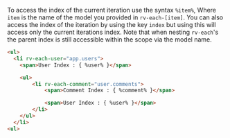 To access the index of the current iteration use the syntax `%item%`, Where `item` is the name of the model you provided in `rv-each-[item]`.  You can also access the index of the iteration by using the key `index` but using this will access only the current iterations index. Note that when nesting `rv-each`'s the parent index is still accessible within the scope via the model name.

```html
<ul>
  <li rv-each-user="app.users">
    <span>User Index : { %user% }</span>

    <ul>
        <li rv-each-comment="user.comments">
            <span>Comment Index : { %comment% }</span>

            <span>User Index : { %user% }</span>
        </li>
    </ul>
  </li>
<ul>
```